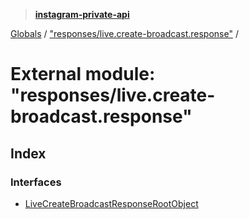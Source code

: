 > **[instagram-private-api](../README.md)**

[Globals](../globals.md) / ["responses/live.create-broadcast.response"](_responses_live_create_broadcast_response_.md) /

# External module: "responses/live.create-broadcast.response"

## Index

### Interfaces

* [LiveCreateBroadcastResponseRootObject](../interfaces/_responses_live_create_broadcast_response_.livecreatebroadcastresponserootobject.md)